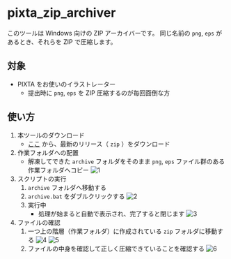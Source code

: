 # pixta_zip_archiver
このツールは Windows 向けの ZIP アーカイバーです。
同じ名前の `png`, `eps` があるとき、それらを ZIP で圧縮します。

## 対象
- PIXTA をお使いのイラストレーター
  - 提出時に `png`, `eps` を ZIP 圧縮するのが毎回面倒な方
  
## 使い方

1. 本ツールのダウンロード
    - [ここ](https://github.com/fuwalab/pixta_zip_archiver/releases) から、最新のリリース（ `zip` ）をダウンロード
1. 作業フォルダへの配置
    - 解凍してできた `archive` フォルダをそのまま `png`, `eps` ファイル群のある作業フォルダへコピー
        ![1](https://github.com/fuwalab/pixta_zip_archiver/blob/master/assets/1.png)
1. スクリプトの実行
    1. `archive` フォルダへ移動する
    1. `archive.bat` をダブルクリックする
        ![2](https://github.com/fuwalab/pixta_zip_archiver/blob/master/assets/2.png)
    1. 実行中
        - 処理が始まると自動で表示され、完了すると閉じます
          ![3](https://github.com/fuwalab/pixta_zip_archiver/blob/master/assets/3.png)
1. ファイルの確認
    1. 一つ上の階層（作業フォルダ）に作成されている `zip` フォルダに移動する
       ![4](https://github.com/fuwalab/pixta_zip_archiver/blob/master/assets/4.png)
       ![5](https://github.com/fuwalab/pixta_zip_archiver/blob/master/assets/5.png)
    1. ファイルの中身を確認して正しく圧縮できていることを確認する
        ![6](https://github.com/fuwalab/pixta_zip_archiver/blob/master/assets/6.png)
